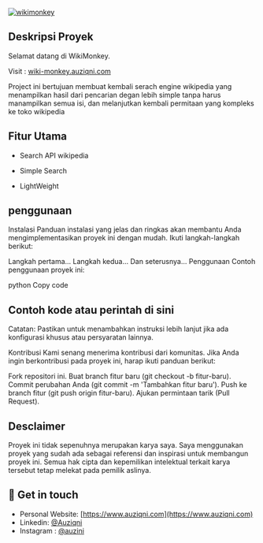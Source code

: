<a href="https://www.auziqni.com"><img src="https://myauziqni.site/auziqni/wikimonkey/index.jpg" alt="wikimonkey" /></a>

## Deskripsi Proyek

Selamat datang di WikiMonkey.

Visit : [wiki-monkey.auziqni.com](https://wiki-monkey.auziqni.com/)

Project ini bertujuan membuat kembali serach engine wikipedia yang menampilkan hasil dari pencarian degan lebih simple tanpa harus manampilkan semua isi, dan melanjutkan kembali permitaan yang kompleks ke toko wikipedia

## Fitur Utama

- Search API wikipedia

- Simple Search

- LightWeight

## penggunaan

Instalasi
Panduan instalasi yang jelas dan ringkas akan membantu Anda mengimplementasikan proyek ini dengan mudah. Ikuti langkah-langkah berikut:

Langkah pertama...
Langkah kedua...
Dan seterusnya...
Penggunaan
Contoh penggunaan proyek ini:

python
Copy code

## Contoh kode atau perintah di sini

Catatan: Pastikan untuk menambahkan instruksi lebih lanjut jika ada konfigurasi khusus atau persyaratan lainnya.

Kontribusi
Kami senang menerima kontribusi dari komunitas. Jika Anda ingin berkontribusi pada proyek ini, harap ikuti panduan berikut:

Fork repositori ini.
Buat branch fitur baru (git checkout -b fitur-baru).
Commit perubahan Anda (git commit -m 'Tambahkan fitur baru').
Push ke branch fitur (git push origin fitur-baru).
Ajukan permintaan tarik (Pull Request).

## Desclaimer

Proyek ini tidak sepenuhnya merupakan karya saya. Saya menggunakan proyek yang sudah ada sebagai referensi dan inspirasi untuk membangun proyek ini. Semua hak cipta dan kepemilikan intelektual terkait karya tersebut tetap melekat pada pemilik aslinya.

## 💌 Get in touch

- Personal Website: [https://www.auziqni.com](https://www.auziqni.com)
- Linkedin: [@Auziqni](https://www.linkedin.com/in/auziqni)
- Instagram : [@auzini](https://www.instagram.com/mauziqni/)
